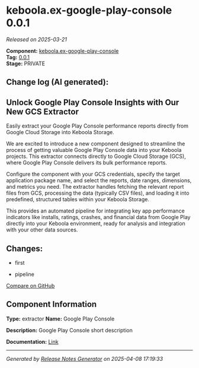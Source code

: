 #  keboola.ex-google-play-console 0.0.1

_Released on 2025-03-21_

**Component:** [keboola.ex-google-play-console](https://github.com/keboola/component-google-play-console)  
**Tag:** [0.0.1](https://github.com/keboola/component-google-play-console/releases/tag/0.0.1)  
**Stage:** PRIVATE


## Change log (AI generated):
## Unlock Google Play Console Insights with Our New GCS Extractor
Easily extract your Google Play Console performance reports directly from Google Cloud Storage into Keboola Storage.

We are excited to introduce a new component designed to streamline the process of getting valuable Google Play Console data into your Keboola projects. This extractor connects directly to Google Cloud Storage (GCS), where Google Play Console delivers its bulk performance reports.

Configure the component with your GCS credentials, specify the target application package name, and select the reports, date ranges, dimensions, and metrics you need. The extractor handles fetching the relevant report files from GCS, processing the data (typically CSV files), and loading it into predefined, structured tables within your Keboola Storage.

This provides an automated pipeline for integrating key app performance indicators like installs, ratings, crashes, and financial data from Google Play directly into your Keboola environment, ready for analysis and integration with your other data sources.



## Changes:



- first 




- pipeline 





[Compare on GitHub](https://github.com/keboola/component-google-play-console/compare/initial...0.0.1)



## Component Information
**Type:** extractor
**Name:** Google Play Console

**Description:** Google Play Console short description


**Documentation:** [Link](https://github.com/keboola/component-google-play-console/blob/master/README.md)



---
_Generated by [Release Notes Generator](https://github.com/keboola/release-notes-generator)
on 2025-04-08 17:19:33_